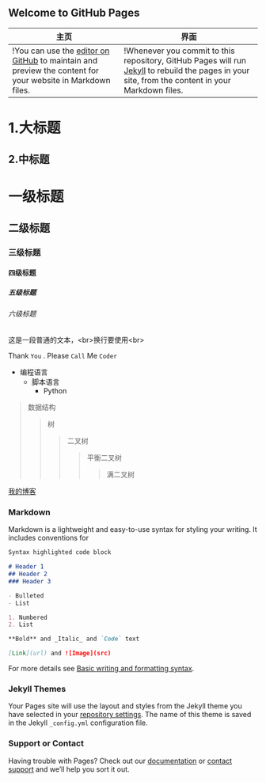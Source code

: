 ## Welcome to GitHub Pages

主页 | 界面
---------|---------
!You can use the [editor on GitHub](https://github.com/liu673cn/liu/edit/gh-pages/index.md) to maintain and preview the content for your website in Markdown files. | !Whenever you commit to this repository, GitHub Pages will run [Jekyll](https://jekyllrb.com/) to rebuild the pages in your site, from the content in your Markdown files.

1.大标题
====
2.中标题  
-------

# 一级标题  
## 二级标题  
### 三级标题  
#### 四级标题  
##### 五级标题  
###### 六级标题 

这是一段普通的文本，\<br>换行要使用\<br>  

Thank `You` . Please `Call` Me `Coder`

* 编程语言  
    * 脚本语言  
        * Python

>数据结构  
>>树  
>>>二叉树  
>>>>平衡二叉树  
>>>>>满二叉树

[我的博客](http://blog.csdn.net/ "悬停显示")

### Markdown

Markdown is a lightweight and easy-to-use syntax for styling your writing. It includes conventions for

```markdown
Syntax highlighted code block

# Header 1
## Header 2
### Header 3

- Bulleted
- List

1. Numbered
2. List

**Bold** and _Italic_ and `Code` text

[Link](url) and ![Image](src)
```

For more details see [Basic writing and formatting syntax](https://docs.github.com/en/github/writing-on-github/getting-started-with-writing-and-formatting-on-github/basic-writing-and-formatting-syntax).

### Jekyll Themes

Your Pages site will use the layout and styles from the Jekyll theme you have selected in your [repository settings](https://github.com/liu673cn/x/settings/pages). The name of this theme is saved in the Jekyll `_config.yml` configuration file.

### Support or Contact

Having trouble with Pages? Check out our [documentation](https://docs.github.com/categories/github-pages-basics/) or [contact support](https://support.github.com/contact) and we’ll help you sort it out.
